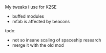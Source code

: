 My tweaks i use for K2SE
- buffed modules
- mfab is affected by beacons

todo:
- not so insane scaling of spaceship research
- merge it with the old mod
